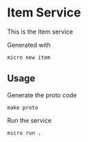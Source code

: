 # Item Service

This is the Item service

Generated with

```
micro new item
```

## Usage

Generate the proto code

```
make proto
```

Run the service

```
micro run .
```